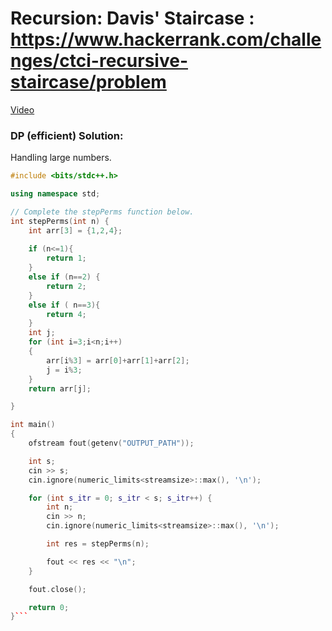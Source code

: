 # Recursion: Davis' Staircase : https://www.hackerrank.com/challenges/ctci-recursive-staircase/problem

[Video](https://www.youtube.com/watch?v=VJ21RCxqAKM)

### DP (efficient) Solution:
Handling large numbers.

```cpp
#include <bits/stdc++.h>

using namespace std;

// Complete the stepPerms function below.
int stepPerms(int n) {
    int arr[3] = {1,2,4};
    
    if (n<=1){
        return 1;
    }
    else if (n==2) {
        return 2;
    }
    else if ( n==3){
        return 4;
    }
    int j;
    for (int i=3;i<n;i++)
    {
        arr[i%3] = arr[0]+arr[1]+arr[2];
        j = i%3;
    }
    return arr[j];

}

int main()
{
    ofstream fout(getenv("OUTPUT_PATH"));

    int s;
    cin >> s;
    cin.ignore(numeric_limits<streamsize>::max(), '\n');

    for (int s_itr = 0; s_itr < s; s_itr++) {
        int n;
        cin >> n;
        cin.ignore(numeric_limits<streamsize>::max(), '\n');

        int res = stepPerms(n);

        fout << res << "\n";
    }

    fout.close();

    return 0;
}```

